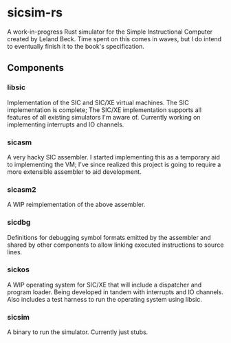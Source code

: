 # sicsim-rs
A work-in-progress Rust simulator for the Simple Instructional Computer created by Leland Beck. Time spent on this comes in waves, but I do intend to eventually finish it to the book's specification.

## Components
### libsic
Implementation of the SIC and SIC/XE virtual machines. The SIC implementation is complete; The SIC/XE implementation supports all features of all existing simulators I'm aware of. Currently working on implementing interrupts and IO channels.

### sicasm
A very hacky SIC assembler. I started implementing this as a temporary aid to implementing the VM; I've since realized this project is going to require a more extensible assembler to aid development.

### sicasm2
A WIP reimplementation of the above assembler.

### sicdbg
Definitions for debugging symbol formats emitted by the assembler and shared by other components to allow linking executed instructions to source lines.

### sickos
A WIP operating system for SIC/XE that will include a dispatcher and program loader. Being developed in tandem with interrupts and IO channels. Also includes a test harness to run the operating system using libsic.

### sicsim
A binary to run the simulator. Currently just stubs.
